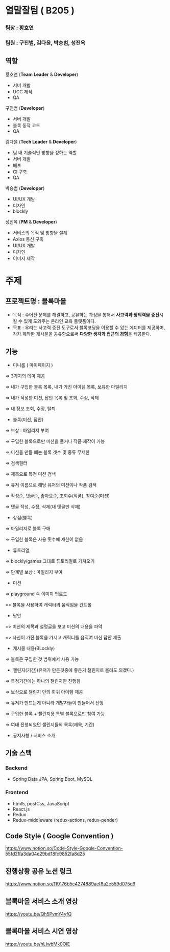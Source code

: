 # 열말잘팀 ( B205 )

### 팀장 : 황호연

### 팀원 : 구진범, 김다윤, 박승범, 성진옥

## 역할

황호연 (**Team Leader** & **Developer**)

- 서버 개발
- UCC 제작
- QA

구진범 (**Developer**)

- 서버 개발
- 블록 동작 코드
- QA

김다윤 (**Tech Leader** & **Developer**)

- 팀 내 기술적인 방향을 정하는 역할
- 서버 개발
- 배포
- CI 구축
- QA

박승범 (**Developer**)

- UI/UX 개발
- 디자인
- blockly

성진옥 (**PM** & **Developer**)

- 서비스의 목적 및 방향을 설계
- Axios 통신 구축
- UI/UX 개발
- 디자인
- 이미지 제작

# 주제

## 프로젝트명 : 블록마을

- 목적  : 주어진 문제를 해결하고, 공유하는 과정을 통해서 **사고력과 창의력을 증진**시킬 수 있게 도와주는 온라인 교육 플랫폼이다.
- 목표 :  우리는 사고력 증진 도구로서 블록코딩을 이용할 수 있는 에디터를 제공하며, 각자 제작한 게시물을 공유함으로써 **다양한 생각과 접근의 경험**을 제공한다.

## 기능

- 미니룸 ( 마이페이지 )

⇒ 3가지의 테마 제공

⇒ 내가 구입한 블록 목록, 내가 가진 아이템 목록, 보유한 마일리지

⇒ 내가 작성한 미션, 답안 목록 및 조회, 수정, 삭제

⇒ 내 정보 조회, 수정, 탈퇴

- 블록(미션, 답안)

⇒ 보상 : 마일리지 부여

⇒ 구입한 블록으로만 미션을 풀거나 작품 제작이 가능

⇒ 미션을 만들 떄는 블록 갯수 및 종류 무제한

⇒ 검색필터

⇒ 제목으로 특정 미션 검색

⇒ 유저 이름으로 해당 유저의 미션이나 작품 검색

⇒ 작성순, 댓글순, 좋아요순, 조회수(작품), 참여순(미션)

⇒ 댓글 작성, 수정, 삭제(내 댓글만 삭제)

- 상점(블록)

⇒ 마일리지로 블록 구매

⇒ 구입한 블록은 사용 횟수에 제한이 없음

- 튜토리얼

⇒ blockly/games 그대로 튜토리얼로 가져오기

⇒ 단계별 보상 : 마일리지 부여

- 미션

=> playground 속 이미지 업로드

=> 블록을 사용하여 캐릭터의 움직임을 컨트롤

- 답안

=> 미션의 제목과 설명글을 보고 미션의 내용을 파악

=> 자신이 가진 블록을 가지고 캐릭터를 움직여 미션 답안 제출

- 게시물 내용(BLockly)

⇒ 블록은 구입한 것 범위에서 사용 가능

- 챌린지(기간)(유저가 만든것중에 좋은거 챌린지로 올려도 되겠다.)

⇒ 특정기간에는 하나의 챌린지만 진행됨

⇒ 보상으로 챌린지 만의 희귀 아이템 제공

⇒ 유저가 만드는게 아니라 개발자들이 만들어서 진행 

⇒ 구입한 블록 + 챌린지용 특별 블록으로만 참여 가능

⇒ 여태 진행되었던 챌린지들의 목록(제목, 기간)

- 공지사항 / 서비스 소개

## 기술 스택

### Backend

- Spring Data JPA, Spring Boot, MySQL

### Frontend

- html5, postCss, JavaScript
- React.js
- Redux
- Redux-middleware (redux-actions, redux-pender)

## Code Style ( Google Convention )

https://www.notion.so/Code-Style-Google-Convention-55fd2ffa3da04e29bd18fc9852fa8d25

## 진행상황 공유 노션 링크

https://www.notion.so/f19176b5c4274889aef8a2e559d075d9

## 블록마을 서비스 소개 영상

https://youtu.be/Qh5PvmY4yfQ

## 블록마을 서비스 시연 영상

https://youtu.be/hLIwbMk0OIE
